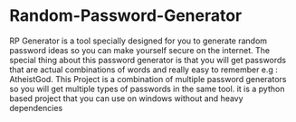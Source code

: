 # Random-Password-Generator
RP Generator is a tool specially designed for you to generate random password ideas so you can make yourself secure on the internet.  The special thing about this password generator is that you will get passwords that are actual combinations of words and really easy to remember e.g : AtheistGod.  This Project is a combination of multiple password generators so you will get multiple types of passwords in the same tool. it is a python based project that you can use on windows without and heavy dependencies 
